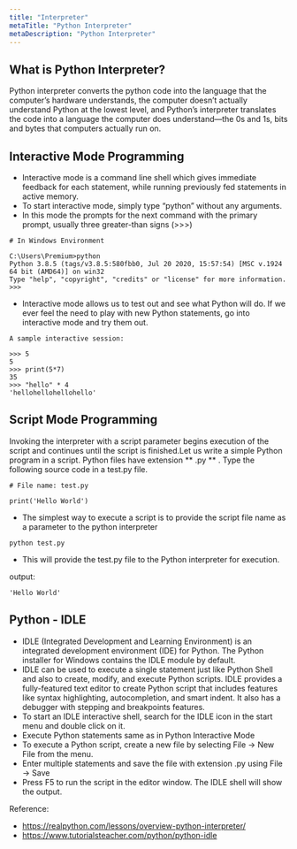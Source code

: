 ```yaml
---
title: "Interpreter"
metaTitle: "Python Interpreter"
metaDescription: "Python Interpreter"
---
```


## What is Python Interpreter?

Python interpreter converts the python code  into the language that the computer’s hardware understands, the computer doesn’t actually understand Python at the lowest level, and Python’s interpreter translates the code into a language the computer does understand—the 0s and 1s, bits and bytes that computers actually run on.

## Interactive Mode Programming
- Interactive mode is a command line shell which gives immediate feedback for each statement, while running previously fed statements in active memory.
- To start interactive mode, simply type “python” without any arguments.
- In this mode the prompts for the next command with the primary prompt, usually three greater-than signs (>>>)

```
# In Windows Environment

C:\Users\Premium>python
Python 3.8.5 (tags/v3.8.5:580fbb0, Jul 20 2020, 15:57:54) [MSC v.1924 64 bit (AMD64)] on win32
Type "help", "copyright", "credits" or "license" for more information.
>>>
```
- Interactive mode allows us to test out and see what Python will do. If we ever feel the need to play with new Python statements, go into interactive mode and try them out.
```
A sample interactive session:

>>> 5
5
>>> print(5*7)
35
>>> "hello" * 4
'hellohellohellohello'
```

## Script Mode Programming

Invoking the interpreter with a script parameter begins execution of the script and continues until the script is finished.Let us write a simple Python program in a script. Python files have extension ** .py ** .  Type the following source code in a test.py file.

```
# File name: test.py

print('Hello World')
```

- The simplest way to execute a script is to provide the script file name as a parameter to the python interpreter

```
python test.py
```

- This will provide the test.py file to the Python interpreter for execution.

output:
```
'Hello World'
```

## Python - IDLE

- IDLE (Integrated Development and Learning Environment) is an integrated development environment (IDE) for Python. The Python installer for Windows contains the IDLE module by default.
- IDLE can be used to execute a single statement just like Python Shell and also to create, modify, and execute Python scripts. IDLE provides a fully-featured text editor to create Python script that includes features like syntax highlighting, autocompletion, and smart indent. It also has a debugger with stepping and breakpoints features.
- To start an IDLE interactive shell, search for the IDLE icon in the start menu and double click on it.
- Execute Python statements same as in Python Interactive Mode
- To execute a Python script, create a new file by selecting File -> New File from the menu.
- Enter multiple statements and save the file with extension .py using File -> Save
- Press F5 to run the script in the editor window. The IDLE shell will show the output.

Reference:
- https://realpython.com/lessons/overview-python-interpreter/
- https://www.tutorialsteacher.com/python/python-idle
